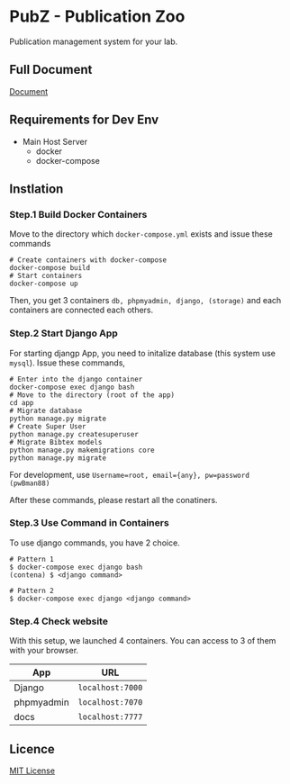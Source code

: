 # PubZ - Publication Zoo
Publication management system for your lab.


## Full Document
[Document](https://getty708.github.io/PubZ/mkdocs/site/)


## Requirements for Dev Env
+ Main Host Server
  + docker
  + docker-compose
  

## Instlation
### Step.1 Build Docker Containers
Move to the directory which `docker-compose.yml` exists and issue these commands
```
# Create containers with docker-compose
docker-compose build
# Start containers
docker-compose up 
```
Then, you get 3 containers `db, phpmyadmin, django, (storage)` and each containers are connected each others.


### Step.2 Start Django App
For starting djangp App, you need to initalize database (this system use `mysql`). Issue these commands,

```
# Enter into the django container
docker-compose exec django bash
# Move to the directory (root of the app)
cd app
# Migrate database
python manage.py migrate
# Create Super User
python manage.py createsuperuser
# Migrate Bibtex models
python manage.py makemigrations core
python manage.py migrate
```

For development, use `Username=root, email={any}, pw=password (pwBman88)`

After these commands, please restart all the conatiners.


### Step.3 Use Command in Containers
To use django commands, you have 2 choice.

```
# Pattern 1
$ docker-compose exec django bash
(contena) $ <django command>
```

```
# Pattern 2
$ docker-compose exec django <django command>
```



### Step.4 Check website
With this setup, we launched 4 containers. You can access to 3 of them with your browser.

| App        | URL              |
|------------|------------------|
| Django     | `localhost:7000` |
| phpmyadmin | `localhost:7070` |
| docs       | `localhost:7777` |



## Licence
[MIT License](./LICENSE)

